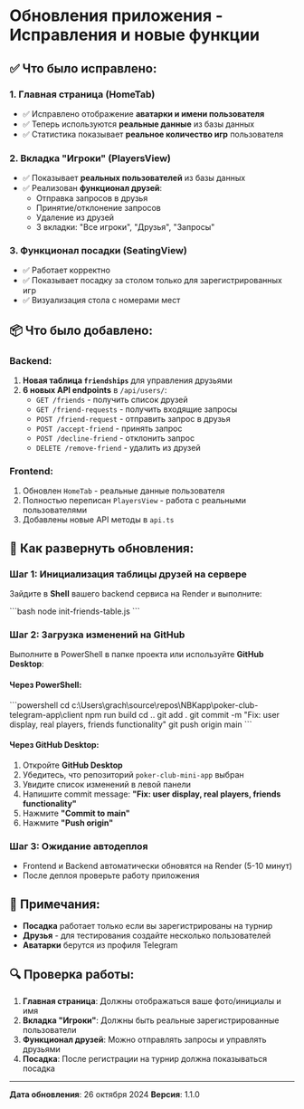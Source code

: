 # Обновления приложения - Исправления и новые функции

## ✅ Что было исправлено:

### 1. **Главная страница (HomeTab)** 
- ✅ Исправлено отображение **аватарки и имени пользователя**
- ✅ Теперь используются **реальные данные** из базы данных
- ✅ Статистика показывает **реальное количество игр** пользователя

### 2. **Вкладка "Игроки" (PlayersView)**
- ✅ Показывает **реальных пользователей** из базы данных
- ✅ Реализован **функционал друзей**:
  - Отправка запросов в друзья
  - Принятие/отклонение запросов
  - Удаление из друзей
  - 3 вкладки: "Все игроки", "Друзья", "Запросы"

### 3. **Функционал посадки (SeatingView)**
- ✅ Работает корректно
- ✅ Показывает посадку за столом только для зарегистрированных игр
- ✅ Визуализация стола с номерами мест

## 📦 Что было добавлено:

### Backend:
1. **Новая таблица `friendships`** для управления друзьями
2. **6 новых API endpoints** в `/api/users/`:
   - `GET /friends` - получить список друзей
   - `GET /friend-requests` - получить входящие запросы
   - `POST /friend-request` - отправить запрос в друзья
   - `POST /accept-friend` - принять запрос
   - `POST /decline-friend` - отклонить запрос
   - `DELETE /remove-friend` - удалить из друзей

### Frontend:
1. Обновлен `HomeTab` - реальные данные пользователя
2. Полностью переписан `PlayersView` - работа с реальными пользователями
3. Добавлены новые API методы в `api.ts`

## 🚀 Как развернуть обновления:

### Шаг 1: Инициализация таблицы друзей на сервере

Зайдите в **Shell** вашего backend сервиса на Render и выполните:

\`\`\`bash
node init-friends-table.js
\`\`\`

### Шаг 2: Загрузка изменений на GitHub

Выполните в PowerShell в папке проекта или используйте **GitHub Desktop**:

#### Через PowerShell:
\`\`\`powershell
cd c:\Users\grach\source\repos\NBKapp\poker-club-telegram-app\client
npm run build
cd ..
git add .
git commit -m "Fix: user display, real players, friends functionality"
git push origin main
\`\`\`

#### Через GitHub Desktop:
1. Откройте **GitHub Desktop**
2. Убедитесь, что репозиторий `poker-club-mini-app` выбран
3. Увидите список изменений в левой панели
4. Напишите commit message: **"Fix: user display, real players, friends functionality"**
5. Нажмите **"Commit to main"**
6. Нажмите **"Push origin"**

### Шаг 3: Ожидание автодеплоя

- Frontend и Backend автоматически обновятся на Render (5-10 минут)
- После деплоя проверьте работу приложения

## 📝 Примечания:

- **Посадка** работает только если вы зарегистрированы на турнир
- **Друзья** - для тестирования создайте несколько пользователей
- **Аватарки** берутся из профиля Telegram

## 🔍 Проверка работы:

1. **Главная страница**: Должны отображаться ваше фото/инициалы и имя
2. **Вкладка "Игроки"**: Должны быть реальные зарегистрированные пользователи
3. **Функционал друзей**: Можно отправлять запросы и управлять друзьями
4. **Посадка**: После регистрации на турнир должна показываться посадка

---

**Дата обновления**: 26 октября 2024
**Версия**: 1.1.0


